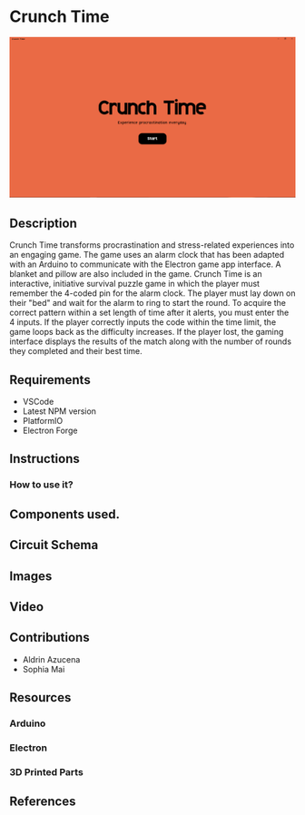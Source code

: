 # Crunch Time

![Crunch Time Start Screen](docs/images/start_screen.png)

## Description

Crunch Time transforms procrastination and stress-related experiences into an engaging game. The game uses an alarm clock that has been adapted with an Arduino to communicate with the Electron game app interface. A blanket and pillow are also included in the game. Crunch Time is an interactive, initiative survival puzzle game in which the player must remember the 4-coded pin for the alarm clock. The player must lay down on their "bed" and wait for the alarm to ring to start the round. To acquire the correct pattern within a set length of time after it alerts, you must enter the 4 inputs. If the player correctly inputs the code within the time limit, the game loops back as the difficulty increases. If the player lost, the gaming interface displays the results of the match along with the number of rounds they completed and their best time.

## Requirements

- VSCode
- Latest NPM version
- PlatformIO
- Electron Forge

## Instructions

### How to use it?

## Components used.

## Circuit Schema

## Images

## Video

## Contributions
- Aldrin Azucena
- Sophia Mai

## Resources

### Arduino

### Electron

### 3D Printed Parts

## References